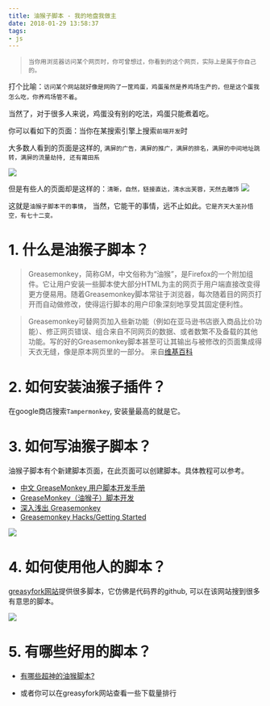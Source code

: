 ```yaml
---
title: 油猴子脚本 - 我的地盘我做主
date: 2018-01-29 13:58:37
tags:
- js
---
```


> `当你用浏览器访问某个网页时，你可曾想过，你看到的这个网页，实际上是属于你自己的。`

打个比喻：`访问某个网站就好像是网购了一筐鸡蛋，鸡蛋虽然是养鸡场生产的，但是这个蛋我怎么吃，你养鸡场管不着`。

当然了，对于很多人来说，鸡蛋没有别的吃法，鸡蛋只能煮着吃。

你可以看如下的页面：当你在某搜索引擎上搜索`前端开发`时

大多数人看到的页面是这样的, `满屏的广告，满屏的推广，满屏的排名，满屏的中间地址跳转，满屏的流量劫持, 还有莆田系`

![](/images/20180129135930_Btkbuq_Screenshot.jpeg)

但是有些人的页面却是这样的：`清晰，自然，链接直达，清水出芙蓉，天然去雕饰`
![](/images/20180129135945_rkPKMY_Screenshot.jpeg)

这就是`油猴子脚本干的事情`， 当然，它能干的事情，远不止如此。`它是齐天大圣孙悟空，有七十二变。`

# 1. 什么是油猴子脚本？

> Greasemonkey，简称GM，中文俗称为“油猴”，是Firefox的一个附加组件。它让用户安装一些脚本使大部分HTML为主的网页于用户端直接改变得更方便易用。随着Greasemonkey脚本常驻于浏览器，每次随着目的网页打开而自动做修改，使得运行脚本的用户印象深刻地享受其固定便利性。

> Greasemonkey可替网页加入些新功能（例如在亚马逊书店嵌入商品比价功能）、修正网页错误、组合来自不同网页的数据、或者数繁不及备载的其他功能。写的好的Greasemonkey脚本甚至可让其输出与被修改的页面集成得天衣无缝，像是原本网页里的一部分。 来自[维基百科](https://zh.wikipedia.org/wiki/Greasemonkey)

# 2. 如何安装油猴子插件？
在google商店搜索`Tampermonkey`, 安装量最高的就是它。

# 3. 如何写油猴子脚本？
油猴子脚本有个新建脚本页面，在此页面可以创建脚本。具体教程可以参考。

- [中文 GreaseMonkey 用户脚本开发手册](https://jixunmoe.github.io/gmDevBook/#/doc/intro/about)
- [GreaseMonkey（油猴子）脚本开发](http://blog.leanote.com/post/mynote/%E6%B2%B9%E7%8C%B4%E5%AD%90)
- [深入浅出 Greasemonkey](http://e.sebug.net/paper/books/greasemonkey/)
- [Greasemonkey Hacks/Getting Started](http://commons.oreilly.com/wiki/index.php/Greasemonkey_Hacks/Getting_Started)

![](/images/20180129140004_amXldp_Screenshot.jpeg)


# 4. 如何使用他人的脚本？
[greasyfork网站](https://greasyfork.org/zh-CN)提供很多脚本，它仿佛是代码界的github, 可以在该网站搜到很多有意思的脚本。

![](/images/20180129140017_AapqKj_Screenshot.jpeg)

# 5. 有哪些好用的脚本？
- [有哪些超神的油猴脚本?](https://www.zhihu.com/question/22210090)
- 或者你可以在greasyfork网站查看一些下载量排行


  [1]: /img/bV2yPt
  [2]: /img/bV2yPW
  [3]: /img/bV2yQb
  [4]: /img/bV2yQq